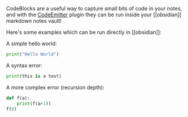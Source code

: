 
CodeBlocks are a useful way to capture small bits of code in your notes, and with the [CodeEmitter](https://github.com/mokeyish/obsidian-code-emitter) plugin they can be run inside your [[obsidian]] markdown notes vault!

Here's some examples which can be run directly in [[obsidian]]:

A simple hello world:
``` python
print("Hello World")
```

A syntax error:
``` python
print(this is a test)
```

A more complex error (recursion depth): 
``` python
def f(a):
	print(f(a+1))
f(0)
```
